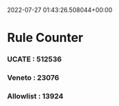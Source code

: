 2022-07-27 01:43:26.508044+00:00
# Rule Counter 
 ### UCATE : 512536

 ### Veneto : 23076

 ### Allowlist : 13924